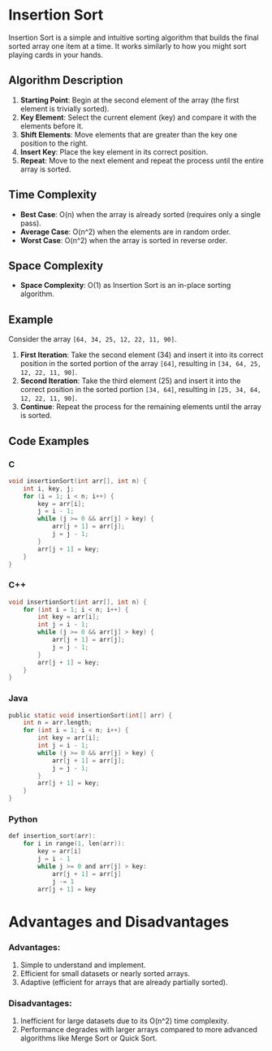 # Insertion Sort

Insertion Sort is a simple and intuitive sorting algorithm that builds the final sorted array one item at a time. It works similarly to how you might sort playing cards in your hands.

## Algorithm Description

1. **Starting Point**: Begin at the second element of the array (the first element is trivially sorted).
2. **Key Element**: Select the current element (key) and compare it with the elements before it.
3. **Shift Elements**: Move elements that are greater than the key one position to the right.
4. **Insert Key**: Place the key element in its correct position.
5. **Repeat**: Move to the next element and repeat the process until the entire array is sorted.

## Time Complexity

- **Best Case**: O(n) when the array is already sorted (requires only a single pass).
- **Average Case**: O(n^2) when the elements are in random order.
- **Worst Case**: O(n^2) when the array is sorted in reverse order.

## Space Complexity

- **Space Complexity**: O(1) as Insertion Sort is an in-place sorting algorithm.

## Example

Consider the array `[64, 34, 25, 12, 22, 11, 90]`.

1. **First Iteration**: Take the second element (34) and insert it into its correct position in the sorted portion of the array `[64]`, resulting in `[34, 64, 25, 12, 22, 11, 90]`.
2. **Second Iteration**: Take the third element (25) and insert it into the correct position in the sorted portion `[34, 64]`, resulting in `[25, 34, 64, 12, 22, 11, 90]`.
3. **Continue**: Repeat the process for the remaining elements until the array is sorted.

## Code Examples

### C

```c
void insertionSort(int arr[], int n) {
    int i, key, j;
    for (i = 1; i < n; i++) {
        key = arr[i];
        j = i - 1;
        while (j >= 0 && arr[j] > key) {
            arr[j + 1] = arr[j];
            j = j - 1;
        }
        arr[j + 1] = key;
    }
}
```

### C++

```c
void insertionSort(int arr[], int n) {
    for (int i = 1; i < n; i++) {
        int key = arr[i];
        int j = i - 1;
        while (j >= 0 && arr[j] > key) {
            arr[j + 1] = arr[j];
            j = j - 1;
        }
        arr[j + 1] = key;
    }
}

```

### Java

```c
public static void insertionSort(int[] arr) {
    int n = arr.length;
    for (int i = 1; i < n; i++) {
        int key = arr[i];
        int j = i - 1;
        while (j >= 0 && arr[j] > key) {
            arr[j + 1] = arr[j];
            j = j - 1;
        }
        arr[j + 1] = key;
    }
}

```

### Python

```c
def insertion_sort(arr):
    for i in range(1, len(arr)):
        key = arr[i]
        j = i - 1
        while j >= 0 and arr[j] > key:
            arr[j + 1] = arr[j]
            j -= 1
        arr[j + 1] = key

```

# Advantages and Disadvantages

### Advantages:

1. Simple to understand and implement.
2. Efficient for small datasets or nearly sorted arrays.
3. Adaptive (efficient for arrays that are already partially sorted).

### Disadvantages:

1. Inefficient for large datasets due to its O(n^2) time complexity.
2. Performance degrades with larger arrays compared to more advanced algorithms like Merge Sort or Quick Sort.
